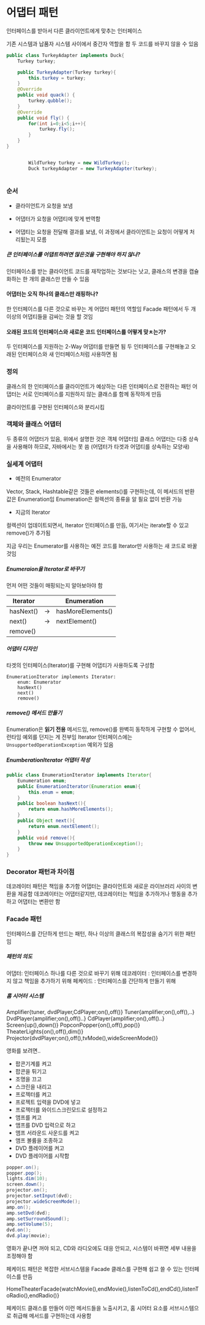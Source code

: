 # 어댑터 패턴

인터페이스를 받아서 다른 클라이언트에게 맞추는 인터페이스

기존 시스템과 납품자 시스템 사이에서 중간자 역할을 함
두 코드를 바꾸지 않을 수 있음

```java
public class TurkeyAdapter implements Duck{
    Turkey turkey;

    public TurkeyAdapter(Turkey turkey){
        this.turkey = turkey;
    }
    @Override
    public void quack() {
        turkey.qubble();
    }
    @Override
    public void fly() {
        for(int i=0;i<5;i++){
            turkey.fly();
        }
    }
}
```

```java

        WildTurkey turkey = new WildTurkey();
        Duck turkeyAdapter = new TurkeyAdapter(turkey);
        
```

### 순서

* 클라이언트가 요청을 보냄

* 어댑터가 요청을 어댑티에 맞게 번역함

* 어댑티는 요청을 전달해 결과를 보냄, 이 과정에서 클라이언트는 요청이 어떻게 처리됬는지 모름

##### 큰 인터페이스를 어댑트하려면 많은것을 구현해야 하지 않나?

인터페이스를 받는 클라이언트 코드를 재작업하는 것보다는 낫고, 클래스의 변경을 캡슐화하는 한 개의 클래스만 만들 수 있음

#### 어댑터는 오직 하나의 클래스만 래핑하나?

한 인터페이스를 다른 것으로 바꾸는 게 어댑터 패턴의 역할임
Facade 패턴에서 두 개 이상의 어댑티들을 감싸는 것을 할 것임

#### 오래된 코드의 인터페이스와 새로운 코드 인터페이스를 어떻게 맞ㅊ는가?

두 인터페이스를 지원하는 2-Way 어댑터를 만들면 됨
두 인터페이스를 구현해놓고 오래된 인터페이스와 새 인터페이스처럼 사용하면 됨

### 정의

클래스의 한 인터페이스를 클라이언트가 예상하는 다른 인터페이스로 전환하는 패턴
어댑터는 서로 인터페이스를 지원하지 않는 클래스를 함께 동작하게 만듬

클라이언트를 구현된 인터페이스와 분리시킴

### 객체와 클래스 어댑터

두 종류의 어댑터가 있음, 위에서 설명한 것은 객체 어댑터임
클래스 어댑터는 다중 상속을 사용해야 하므로, 자바에서는 못 씀
(어댑터가 타겟과 어댑티를 상속하는 모양새)

### 실세계 어댑터

* 예전의 Enumerator

Vector, Stack, Hashtable같은 것들은 elements()를 구현하는데, 이 메서드의 반환값은 Enumeration임
Enumeration은 컬렉션의 종류을 알 필요 없이 반환 가능

* 지금의 Iterator

컬렉션이 업데이트되면서, Iterator 인터페이스를 만듬, 여기서는 iterate할 수 있고 remove()가 추가됨

지금 우리는 Enumerator를 사용하는 예전 코드를 Iterator만 사용하는 새 코드로 바꿀 것임

##### Enumeraion을 Iterator로 바꾸기

먼저 어떤 것들이 매핑되는지 알아보아야 함

|Iterator|   |Enumeration|
|--------|---|-----------|
|hasNext()|->|hasMoreElements()|
|next() |->|nextElement()|
|remove()|  |           |

##### 어댑터 디자인

타겟의 인터페이스(Iterator)를 구현해 어댑티가 사용하도록 구성함
```
EnumerationIterator implements Iterator:
    enum: Enumerator
    hasNext()
    next()
    remove()
```

##### remove() 메서드 만들기

Enumeration은 **읽기 전용** 메서드임, remove()를 완벽히 동작하게 구현할 수 없어서, 런타임 예외를 던지는 게 전부임
Iterator 인터페이스에는 `UnsupportedOperationException` 예외가 있음

##### EnumberationIterator 어댑터 작성

```java
public class EnumerationIterator implements Iterator{
    Eunumeration enum;
    public EnumerationIterator(Enumeration enum){
        this.enum = enum;
    }
    public boolean hasNext(){
        return enum.hashMoreElements();
    }
    public Object next(){
        return enum.nextElement();
    }
    public void remove(){
        throw new UnsupportedOperationException();
    }
}
```

### Decorator 패턴과 차이점

데코레이터 패턴은 책임을 추가함
어댑터는 클라이언트와 새로운 라이브러리 사이의 변환을 제공함
데코레이터는 어댑터같지만, 데코레이터는 책임을 추가하거나 행동을 추가하고 어댑터는 변환만 함

### Facade 패턴

인터페이스를 간단하게 만드는 패턴, 하나 이상의 클래스의 복잡성을 숨기기 위한 패턴임

##### 패턴의 의도

어댑터: 인터페이스 하나를 다른 것으로 바꾸기 위해
데코레이터 : 인터페이스를 변경하지 않고 책임을 추가하기 위해
페케이드 : 인터페이스를 간단하게 만들기 위해

##### 홈 시어터 시스템

Amplifier{tuner, dvdPlayer,CdPlayer;on(),off()}
Tuner{amplifier;on(),off(),..}
DvdPlayer{amplifier;on(),off()..}
CdPlayer{amplifier;on(),off()..}
Screen{up(),down()}
PopconPopper{on(),off(),pop()}
TheaterLights{on(),off(),dim()}
Projector{dvdPlayer;on(),off(),tvMode(),wideScreenMode()}

영화를 보려면..

* 팝콘기계를 켜고
* 팝콘을 튀기고
* 조명을 끄고
* 스크린을 내리고
* 프로젝터를 켜고
* 프로젝트 입력을 DVD에 넣고
* 프로젝터를 와이드스크린모드로 설정하고
* 앰프를 켜고
* 앰프를 DVD 입력으로 하고
* 앰프 서라운드 사운드를 켜고
* 앰프 볼륨을 조종하고
* DVD 플레이어를 켜고
* DVD 플레이어를 시작함

```java
popper.on();
popper.pop();
lights.dim(10);
screen.down();
projector.on();
projector.setInput(dvd);
projector.wideScreenMode();
amp.on();
amp.setDvd(dvd);
amp.setSurroundSound();
amp.setVolume(5);
dvd.on();
dvd.play(movie);
```

영화가 끝나면 꺼야 되고, CD와 라디오에도 대응 안되고, 시스템이 바뀌면 세부 내용을 조정해야 함

페케이드 패턴은 복잡한 서브시스템을 Facade 클래스를 구현해 쉽고 쓸 수 있는 인터페이스를 만듬

HomeTheaterFacade{watchMovie(),endMovie(),listenToCd(),endCd(),listenToRadio(),endRadio()}

페케이드 클래스를 만들어 이런 메서드들을 노출시키고, 홈 시어터 요소를 서브시스템으로 취급해 메서드를 구현하는데 사용함